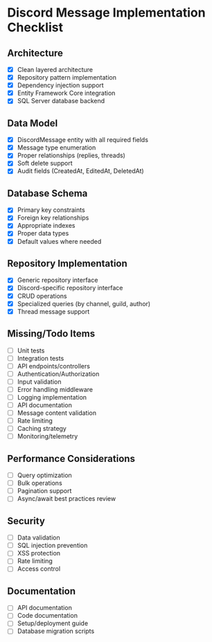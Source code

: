 # Discord Message Implementation Checklist

## Architecture
- [x] Clean layered architecture
- [x] Repository pattern implementation
- [x] Dependency injection support
- [x] Entity Framework Core integration
- [x] SQL Server database backend

## Data Model
- [x] DiscordMessage entity with all required fields
- [x] Message type enumeration
- [x] Proper relationships (replies, threads)
- [x] Soft delete support
- [x] Audit fields (CreatedAt, EditedAt, DeletedAt)

## Database Schema
- [x] Primary key constraints
- [x] Foreign key relationships
- [x] Appropriate indexes
- [x] Proper data types
- [x] Default values where needed

## Repository Implementation
- [x] Generic repository interface
- [x] Discord-specific repository interface
- [x] CRUD operations
- [x] Specialized queries (by channel, guild, author)
- [x] Thread message support

## Missing/Todo Items
- [ ] Unit tests
- [ ] Integration tests
- [ ] API endpoints/controllers
- [ ] Authentication/Authorization
- [ ] Input validation
- [ ] Error handling middleware
- [ ] Logging implementation
- [ ] API documentation
- [ ] Message content validation
- [ ] Rate limiting
- [ ] Caching strategy
- [ ] Monitoring/telemetry

## Performance Considerations
- [ ] Query optimization
- [ ] Bulk operations
- [ ] Pagination support
- [ ] Async/await best practices review

## Security
- [ ] Data validation
- [ ] SQL injection prevention
- [ ] XSS protection
- [ ] Rate limiting
- [ ] Access control

## Documentation
- [ ] API documentation
- [ ] Code documentation
- [ ] Setup/deployment guide
- [ ] Database migration scripts
